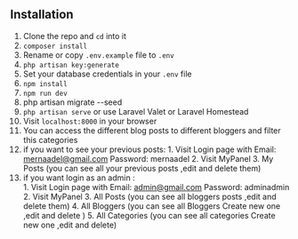 ## Installation
1. Clone the repo and `cd` into it
2. `composer install`
3. Rename or copy `.env.example` file to `.env`
4. `php artisan key:generate`
5. Set your database credentials in your `.env` file
6. `npm install`
7. `npm run dev`
8. php artisan migrate --seed
9. `php artisan serve` or use Laravel Valet or Laravel Homestead
10. Visit `localhost:8000` in your browser
11. You can access the different blog posts to different bloggers and filter this categories
12. if you want to see your previous posts:
              1. Visit Login page with Email: mernaadel@gmail.com Password: mernaadel
              2. Visit MyPanel
              3. My Posts (you can see all your previous posts ,edit and delete them)
13. if you want login as an admin :           
              1. Visit Login page with Email: admin@gmail.com Password: adminadmin
              2. Visit MyPanel
              3. All Posts (you can see all bloggers posts ,edit and delete them)
              4. All Bloggers (you can see all Bloggers Create new one ,edit and delete )
              5. All Categories (you can see all categories Create new one ,edit and delete)
  
